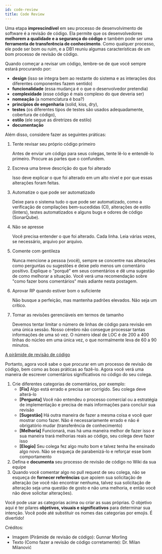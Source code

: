 ```yaml
---
id: code-review
title: Code Review
---
```


Uma etapa **imprescindível** em seu processo de desenvolvimento de software é a revisão de código. Ela permite que os desenvolvedores **melhorem a qualidade e a segurança do código** e também pode ser uma **ferramenta de transferência de conhecimento**. Como qualquer processo, ele pode ser bom ou ruim, e a DB1 reuniu algumas características de um bom processo de revisão de código.

Quando começar a revisar um código, lembre-se de que você sempre estará procurando por:
- **design** (isso se integra bem ao restante do sistema e as interações dos diferentes componentes fazem sentido)
- **funcionalidade** (essa mudança é o que o desenvolvedor pretendia)
- **complexidade** (esse código é mais complexo do que deveria ser)
- **nomeação** (a nomenclatura é boa?)
- **princípios de engenharia** (solid, kiss, dry),
- **testes** (os diferentes tipos de testes são usados adequadamente, cobertura de código), 
- **estilo** (ele segue as diretrizes de estilo)
- **documentação**

Além disso, considere fazer as seguintes práticas:

1. Tente revisar seu próprio código primeiro

    Antes de enviar um código para seus colegas, tente lê-lo e entendê-lo primeiro. Procure as partes que o confundem.

2. Escreva uma breve descrição do que foi alterado

    Isso deve explicar o que foi alterado em um alto nível e por que essas alterações foram feitas.

3. Automatize o que pode ser automatizado

    Deixe para o sistema tudo o que pode ser automatizado, como a verificação de compilações bem-sucedidas (CI), alterações de estilo (linters), testes automatizados e alguns bugs e odores de código (SonarQube).

4. Não se apresse

    Você precisa entender o que foi alterado. Cada linha. Leia várias vezes, se necessário, arquivo por arquivo.

5. Comente com gentileza

    Nunca mencione a pessoa (você), sempre se concentre nas alterações como perguntas ou sugestões e deixe pelo menos um comentário positivo. Explique o "porquê" em seus comentários e dê uma sugestão de como melhorar a situação. Você verá uma recomendação sobre "como fazer bons comentários" mais adiante nesta postagem.

6. Aprovar RP quando estiver bom o suficiente

    Não busque a perfeição, mas mantenha padrões elevados. Não seja um crítico.

7. Tornar as revisões gerenciáveis em termos de tamanho

    Devemos tentar limitar o número de linhas de código para revisão em uma única sessão. Nosso cérebro não consegue processar tantas informações de uma só vez. O número ideal de LOC é de 200 a 400 linhas do núcleo em uma única vez, o que normalmente leva de 60 a 90 minutos.

[A pirâmide de revisão de código](/img/docs/best-practices/the-code-review-pyramid.jpeg)

Portanto, agora você sabe o que procurar em um processo de revisão de código, bem como as boas práticas ao fazê-lo. Agora você verá uma maneira de escrever comentários significativos no código do seu colega.

1. Crie diferentes categorias de comentários, por exemplo:
    - **[Fix]** Algo está errado e precisa ser corrigido. Seu colega deve alterá-lo
    - **[Pergunta]** Você não entendeu o processo comercial ou a estratégia de implementação e precisa de mais informações para concluir sua revisão
    - **[Sugestão]** Há outra maneira de fazer a mesma coisa e você quer mostrar como fazer. Não é necessariamente errado e não é obrigatório mudar (transferência de conhecimento)
    - **[Melhoria]** Funcionará, mas há uma maneira melhor de fazer isso e sua maneira trará melhorias reais ao código, seu colega deve fazer isso
    - **[Elogio]** Seu colega fez algo muito bom e talvez tenha lhe ensinado algo novo. Não se esqueça de parabenizá-lo e reforçar esse bom comportamento
2. Defina e **documenta** seu processo de revisão de código no Wiki da sua equipe
3. Quando você comentar algo no pull request de seu colega, não se esqueça de **fornecer referências** que apoiem sua solicitação de alteração (se você não encontrar nenhuma, talvez sua solicitação de alteração seja uma questão de gosto e não uma melhoria, e então você não deve solicitar alterações).

Você pode usar as categorias acima ou criar as suas próprias. O objetivo aqui é ter pilares **objetivos, visuais e significativos** para determinar sua intenção. Você pode até substituir os nomes das categorias por emojis. É divertido!

Créditos:
- Imagem (Pirâmide de revisão de código): Gunnar Morling
- Texto (Como fazer a revisão de código corretamente): Dr. Milan Milanović
